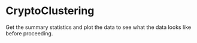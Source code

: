 # CryptoClustering
Get the summary statistics and plot the data to see what the data looks like before proceeding.
